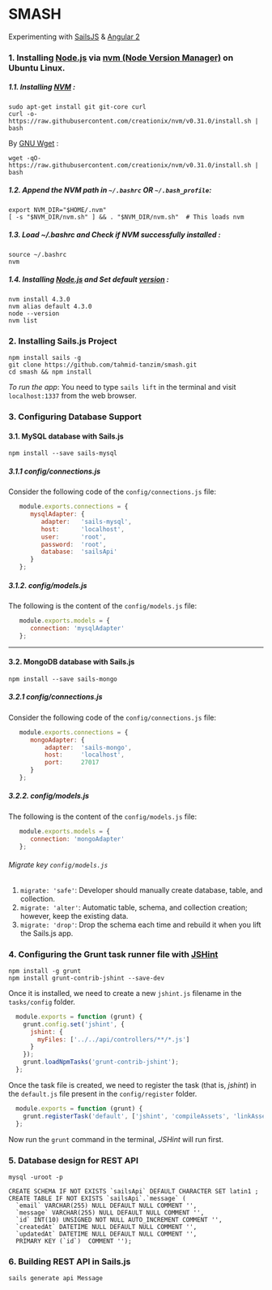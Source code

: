 # SMASH
Experimenting with [SailsJS](http://sailsjs.org) & [Angular 2](https://angular.io/)

### 1. Installing [Node.js](https://nodejs.org/en/) via [nvm (Node Version Manager)](https://github.com/creationix/nvm) on Ubuntu Linux.
##### 1.1. Installing [NVM](https://github.com/creationix/nvm) :
```
sudo apt-get install git git-core curl
curl -o- https://raw.githubusercontent.com/creationix/nvm/v0.31.0/install.sh | bash
```
By [GNU Wget](https://www.gnu.org/software/wget/) :
```
wget -qO- https://raw.githubusercontent.com/creationix/nvm/v0.31.0/install.sh | bash
```
##### 1.2. Append the NVM path in `~/.bashrc` OR `~/.bash_profile`:
```
export NVM_DIR="$HOME/.nvm"
[ -s "$NVM_DIR/nvm.sh" ] && . "$NVM_DIR/nvm.sh"  # This loads nvm
```
##### 1.3. Load ~/.bashrc and Check if NVM successfully installed :
```
source ~/.bashrc
nvm
```
##### 1.4. Installing [Node.js](https://nodejs.org/en/) and Set default [version](https://nodejs.org/en/download/releases/) :
```
nvm install 4.3.0
nvm alias default 4.3.0
node --version
nvm list
```
### 2. Installing Sails.js Project
```
npm install sails -g
git clone https://github.com/tahmid-tanzim/smash.git
cd smash && npm install
```
*To run the app*: You need to type `sails lift` in the terminal and visit `localhost:1337` from the web browser.

### 3. Configuring Database Support

#### 3.1. MySQL database with Sails.js
```
npm install --save sails-mysql
```
##### 3.1.1 config/connections.js
Consider the following code of the `config/connections.js` file:
```javascript
   module.exports.connections = {
      mysqlAdapter: {
         adapter:   'sails-mysql',
         host:      'localhost',
         user:      'root',
         password:  'root',
         database:  'sailsApi'
      }
   };
```
##### 3.1.2. config/models.js
The following is the content of the `config/models.js` file:
```javascript
   module.exports.models = {
      connection: 'mysqlAdapter'
   };
```
______
#### 3.2. MongoDB database with Sails.js
```
npm install --save sails-mongo
```
##### 3.2.1 config/connections.js
Consider the following code of the `config/connections.js` file:
```javascript
   module.exports.connections = {
      mongoAdapter: {
          adapter:  'sails-mongo',
          host:     'localhost',
          port:     27017
      }
   };
```
##### 3.2.2. config/models.js
The following is the content of the `config/models.js` file:
```javascript
   module.exports.models = {
      connection: 'mongoAdapter'
   };
```

###### Migrate key `config/models.js`
1. `migrate: 'safe'`: Developer should manually create database, table, and collection.
2. `migrate: 'alter'`: Automatic table, schema, and collection creation; however, keep the existing data.
3. `migrate: 'drop'`: Drop the schema each time and rebuild it when you lift the Sails.js app.

### 4. Configuring the Grunt task runner file with [JSHint](http://jshint.com/)
```
npm install -g grunt
npm install grunt-contrib-jshint --save-dev
```
Once it is installed, we need to create a new `jshint.js` filename in the `tasks/config` folder.
```javascript
  module.exports = function (grunt) {
    grunt.config.set('jshint', {
      jshint: {
        myFiles: ['../../api/controllers/**/*.js']
      }
    });
    grunt.loadNpmTasks('grunt-contrib-jshint');
  };
```
Once the task file is created, we need to register the task (that is, *jshint*) in the `default.js` file present in the `config/register` folder.
```javascript
  module.exports = function (grunt) {
    grunt.registerTask('default', ['jshint', 'compileAssets', 'linkAssets', 'watch']);
  };
```
Now run the `grunt` command in the terminal, *JSHint* will run first.

### 5. Database design for REST API
```
mysql -uroot -p

CREATE SCHEMA IF NOT EXISTS `sailsApi` DEFAULT CHARACTER SET latin1 ;
CREATE TABLE IF NOT EXISTS `sailsApi`.`message` (
  `email` VARCHAR(255) NULL DEFAULT NULL COMMENT '',
  `message` VARCHAR(255) NULL DEFAULT NULL COMMENT '',
  `id` INT(10) UNSIGNED NOT NULL AUTO_INCREMENT COMMENT '',
  `createdAt` DATETIME NULL DEFAULT NULL COMMENT '',
  `updatedAt` DATETIME NULL DEFAULT NULL COMMENT '',
  PRIMARY KEY (`id`)  COMMENT '');
```
### 6. Building REST API in Sails.js
```
sails generate api Message
```

